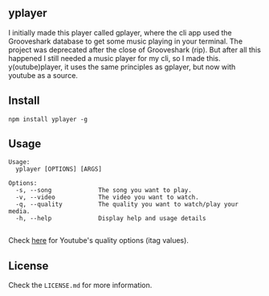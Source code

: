 ## yplayer

I initially made this player called gplayer, where the cli app used the Grooveshark database to get some music playing in your terminal. The project was deprecated after the close of Grooveshark (rip). But after all this happened I still needed a music player for my cli, so I made this. y(outube)player, it uses the same principles as gplayer, but now with youtube as a source.

## Install
```
npm install yplayer -g
```

## Usage
```
Usage:
  yplayer [OPTIONS] [ARGS]

Options:
  -s, --song             The song you want to play.
  -v, --video            The video you want to watch.
  -q, --quality          The quality you want to watch/play your media.
  -h, --help             Display help and usage details


```
Check [here](https://en.wikipedia.org/wiki/Youtube#Quality_and_formats) for Youtube's quality options (itag values).

## License
Check the `LICENSE.md` for more information.
